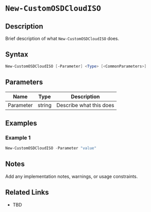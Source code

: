 # `New-CustomOSDCloudISO`

## Description
Brief description of what `New-CustomOSDCloudISO` does.

## Syntax
```powershell
New-CustomOSDCloudISO [-Parameter] <Type> [<CommonParameters>]
```

## Parameters
| Name      | Type   | Description                  |
|-----------|--------|------------------------------|
| Parameter | string | Describe what this does      |

## Examples
### Example 1
```powershell
New-CustomOSDCloudISO -Parameter "value"
```

## Notes
Add any implementation notes, warnings, or usage constraints.

## Related Links
- TBD
